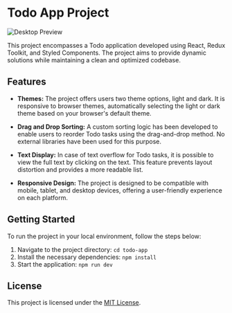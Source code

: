 # Todo App Project

![Desktop Preview](/desktop/desktop-preview.jpg)

This project encompasses a Todo application developed using React, Redux Toolkit, and Styled Components. The project aims to provide dynamic solutions while maintaining a clean and optimized codebase.

## Features

- **Themes:** The project offers users two theme options, light and dark. It is responsive to browser themes, automatically selecting the light or dark theme based on your browser's default theme.

- **Drag and Drop Sorting:** A custom sorting logic has been developed to enable users to reorder Todo tasks using the drag-and-drop method. No external libraries have been used for this purpose.

- **Text Display:** In case of text overflow for Todo tasks, it is possible to view the full text by clicking on the text. This feature prevents layout distortion and provides a more readable list.

- **Responsive Design:** The project is designed to be compatible with mobile, tablet, and desktop devices, offering a user-friendly experience on each platform.

## Getting Started

To run the project in your local environment, follow the steps below:

1. Navigate to the project directory: `cd todo-app`
2. Install the necessary dependencies: `npm install`
3. Start the application: `npm run dev`

## License

This project is licensed under the [MIT License](LICENSE).